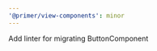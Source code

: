 ```yaml
---
'@primer/view-components': minor
---
```


Add linter for migrating ButtonComponent

<!-- Changed components: Primer::ButtonComponent -->

